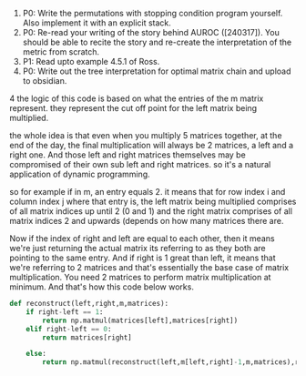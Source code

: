 1. P0: Write the permutations with stopping condition program yourself. Also implement it with an explicit stack.
2. P0: Re-read your writing of the story behind AUROC ([240317]). You should be able to recite the story and re-create the interpretation of the metric from scratch.
3. P1: Read upto example 4.5.1 of Ross.
4. P0: Write out the tree interpretation for optimal matrix chain and upload to obsidian.





4
the logic of this code is based on what the entries of the m matrix represent. they represent the cut off point for the left matrix being multiplied. 

the whole idea is that even when you multiply 5 matrices together, at the end of the day, the final multiplication will always be 2 matrices, a left and a right one. And those left and right matrices themselves may be compromised of their own sub left and right matrices. so it's a natural application of dynamic programming.

so for example if in m, an entry equals 2. it means that for row index i and column index j where that entry is, the left matrix being multiplied comprises of all matrix indices up until 2 (0 and 1) and the right matrix comprises of all matrix indices 2 and upwards (depends on how many matrices there are.

Now if the index of right and left are equal to each other, then it means we're just returning the actual matrix its referring to as they both are pointing to the same entry. And if right is 1 great than left, it means that we're referring to 2 matrices and that's essentially the base case of matrix multiplication. You need 2 matrices to perform matrix multiplication at minimum. And that's how this code below works.

~~~python
def reconstruct(left,right,m,matrices):
	if right-left == 1:
		return np.matmul(matrices[left],matrices[right])
	elif right-left == 0:
		return matrices[right]

	else:
		return np.matmul(reconstruct(left,m[left,right]-1,m,matrices),reconstruct(m[left,right],right,m,matrices))
~~~


